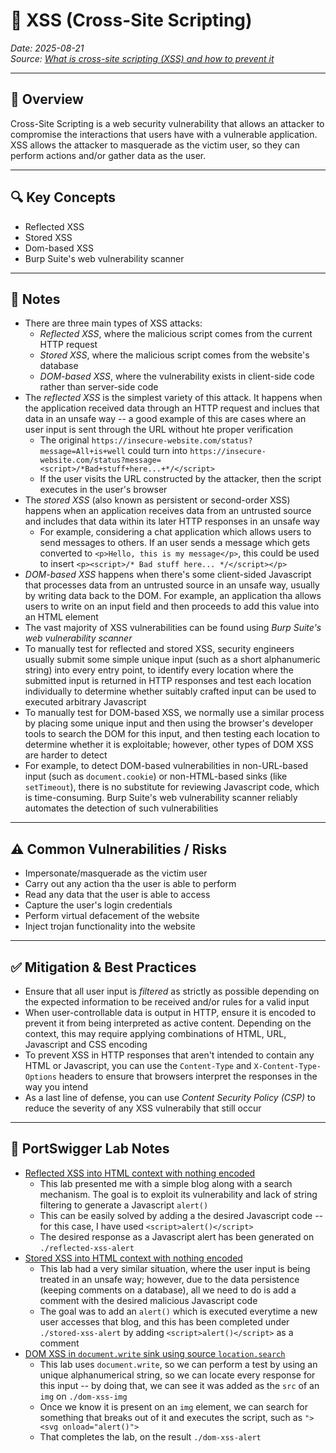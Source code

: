 # 🔀 XSS (Cross-Site Scripting)
*Date: 2025-08-21*  
*Source: [What is cross-site scripting (XSS) and how to prevent it](https://portswigger.net/web-security/cross-site-scripting)*

---

## 📌 Overview
Cross-Site Scripting is a web security vulnerability that allows an attacker to compromise the interactions that users have with a vulnerable application. XSS allows the attacker to masquerade as the victim user, so they can perform actions and/or gather data as the user.

---

## 🔍 Key Concepts
- Reflected XSS
- Stored XSS
- Dom-based XSS
- Burp Suite's web vulnerability scanner

---

## 🧠 Notes
- There are three main types of XSS attacks:
    - *Reflected XSS*, where the malicious script comes from the current HTTP request
    - *Stored XSS*, where the malicious script comes from the website's database
    - *DOM-based XSS*, where the vulnerability exists in client-side code rather than server-side code
- The *reflected XSS* is the simplest variety of this attack. It happens when the application received data through an HTTP request and inclues that data in an unsafe way -- a good example of this are cases where an user input is sent through the URL without hte proper verification
    - The original `https://insecure-website.com/status?message=All+is+well` could turn into `https://insecure-website.com/status?message=<script>/*Bad+stuff+here...+*/</script>`
    - If the user visits the URL constructed by the attacker, then the script executes in the user's browser
- The *stored XSS* (also known as persistent or second-order XSS) happens when an application receives data from an untrusted source and includes that data within its later HTTP responses in an unsafe way
    - For example, considering a chat application which allows users to send messages to others. If an user sends a message which gets converted to `<p>Hello, this is my message</p>`, this could be used to insert `<p><script>/* Bad stuff here... */</script></p>`
- *DOM-based XSS* happens when there's some client-sided Javascript that processes data from an untrusted source in an unsafe way, usually by writing data back to the DOM. For example, an application tha allows users to write on an input field and then proceeds to add this value into an HTML element
- The vast majority of XSS vulnerabilities can be found using *Burp Suite's web vulnerability scanner*
- To manually test for reflected and stored XSS, security engineers usually submit some simple unique input (such as a short alphanumeric string) into every entry point, to identify every location where the submitted input is returned in HTTP responses and test each location individually to determine whether suitably crafted input can be used to executed arbitrary Javascript
- To manually test for DOM-based XSS, we normally use a similar process by placing some unique input and then using the browser's developer tools to search the DOM for this input, and then testing each location to determine whether it is exploitable; however, other types of DOM XSS are harder to detect
- For example, to detect DOM-based vulnerabilities in non-URL-based input (such as `document.cookie`) or non-HTML-based sinks (like `setTimeout`), there is no substitute for reviewing Javascript code, which is time-consuming. Burp Suite's web vulnerability scanner reliably automates the detection of such vulnerabilities

---

## ⚠️ Common Vulnerabilities / Risks
- Impersonate/masquerade as the victim user
- Carry out any action tha the user is able to perform
- Read any data that the user is able to access
- Capture the user's login credentials
- Perform virtual defacement of the website
- Inject trojan functionality into the website

---

## ✅ Mitigation & Best Practices
- Ensure that all user input is *filtered* as strictly as possible depending on the expected information to be received and/or rules for a valid input
- When user-controllable data is output in HTTP, ensure it is encoded to prevent it from being interpreted as active content. Depending on the context, this may require applying combinations of HTML, URL, Javascript and CSS encoding
- To prevent XSS in HTTP responses that aren't intended to contain any HTML or Javascript, you can use the `Content-Type` and `X-Content-Type-Options` headers to ensure that browsers interpret the responses in the way you intend
- As a last line of defense, you can use *Content Security Policy (CSP)* to reduce the severity of any XSS vulnerabily that still occur

---

## 🧪 PortSwigger Lab Notes
- [Reflected XSS into HTML context with nothing encoded](https://portswigger.net/web-security/cross-site-scripting/reflected/lab-html-context-nothing-encoded)
    - This lab presented me with a simple blog along with a search mechanism. The goal is to exploit its vulnerability and lack of string filtering to generate a Javascript `alert()`
    - This can be easily solved by adding a the desired Javascript code -- for this case, I have used `<script>alert()</script>`
    - The desired response as a Javascript alert has been generated on `./reflected-xss-alert`
- [Stored XSS into HTML context with nothing encoded](https://portswigger.net/web-security/cross-site-scripting/stored/lab-html-context-nothing-encoded)
    - This lab had a very similar situation, where the user input is being treated in an unsafe way; however, due to the data persistence (keeping comments on a database), all we need to do is add a comment with the desired malicious Javascript code
    - The goal was to add an `alert()` which is executed everytime a new user accesses that blog, and this has been completed under `./stored-xss-alert` by adding `<script>alert()</script>` as a comment
- [DOM XSS in `document.write` sink using source `location.search`](https://portswigger.net/web-security/cross-site-scripting/dom-based/lab-document-write-sink)
    - This lab uses `document.write`, so we can perform a test by using an unique alphanumerical string, so we can locate every response for this input -- by doing that, we can see it was added as the `src` of an `img` on `./dom-xss-img`
    - Once we know it is present on an `img` element, we can search for something that breaks out of it and executes the script, such as `"><svg onload="alert()">`
    - That completes the lab, on the result `./dom-xss-alert`